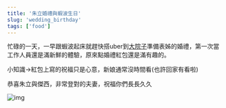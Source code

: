 ```yaml
---
title: '朱立婚禮與蝦波生日'
slug: 'wedding_birthday'
tags: ['food']
---
```


忙碌的一天，一早跟蝦波起床就趕快搭uber到[大院子](https://www.google.com.tw/maps/place/%E5%A4%A7%E9%99%A2%E5%AD%90/@25.0241323,121.5297663,17z/data=!3m1!4b1!4m6!3m5!1s0x3442a9b5eeee7913:0x53e4aa850caf0369!8m2!3d25.0241323!4d121.5323412!16s%2Fg%2F11g233hysw?entry=ttu&g_ep=EgoyMDI1MDkxMC4wIKXMDSoASAFQAw%3D%3D)準備表姊的婚禮，第一次當工作人員還是滿新鮮的體驗，原來點婚禮紅包還是滿有趣的。

小知識->紅包上寫的祝福只是心意，新娘通常沒時間看(也許回家有看啦)

恭喜朱立與傑西，非常登對的夫妻，祝福你們長長久久

![img](./blog//043.webp)

